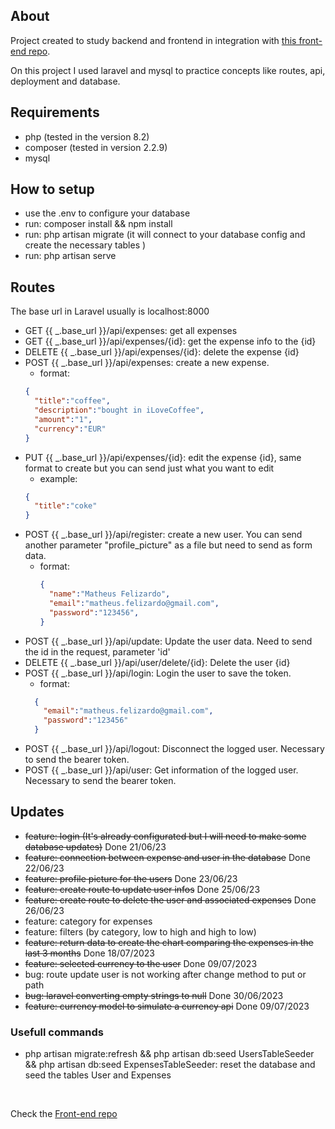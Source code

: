 ## About
Project created to study backend and frontend in integration with <a href="https://github.com/MatheusFelizardo/saidinhas">this front-end repo</a>.

On this project I used laravel and mysql to practice concepts like routes, api, deployment and database.

## Requirements
- php (tested in the version 8.2)
- composer (tested in version 2.2.9)
- mysql

## How to setup
 - use the .env to configure your database
 - run: composer install && npm install
 - run: php artisan migrate (it will connect to your database config and create the necessary tables )
 - run: php artisan serve

## Routes
  The base url in Laravel usually is localhost:8000
  - GET {{ _.base_url }}/api/expenses: get all expenses
  - GET {{ _.base_url }}/api/expenses/{id}: get the expense info to the {id}
  - DELETE {{ _.base_url }}/api/expenses/{id}: delete the expense {id}
  - POST {{ _.base_url }}/api/expenses: create a new expense.
    - format: 
    ```JSON 
    {
      "title":"coffee",
      "description":"bought in iLoveCoffee",
      "amount":"1",
      "currency":"EUR"
    } 
    ```
  - PUT {{ _.base_url }}/api/expenses/{id}: edit the expense {id}, same format to create but you can send just what you want to edit
    - example:
    ```JSON 
    {
      "title":"coke"
    } 
    ```
  - POST {{ _.base_url }}/api/register: create a new user. You can send another parameter "profile_picture" as a file but need to send as form data.
    - format: 
      ```JSON 
      {
        "name":"Matheus Felizardo",
        "email":"matheus.felizardo@gmail.com",
        "password":"123456",
      } 
      ```
  - POST {{ _.base_url }}/api/update: Update the user data. Need to send the id in the request, parameter 'id'
  - DELETE {{ _.base_url }}/api/user/delete/{id}: Delete the user {id}
  - POST {{ _.base_url }}/api/login: Login the user to save the token.
     - format: 
      ```JSON 
        {
          "email":"matheus.felizardo@gmail.com",
          "password":"123456"
        }
      ```
  - POST {{ _.base_url }}/api/logout: Disconnect the logged user. Necessary to send the bearer token.
  - POST {{ _.base_url }}/api/user: Get information of the logged user. Necessary to send the bearer token.
  
## Updates

- ~~feature: login (It's already configurated but I will need to make some database updates)~~ Done 21/06/23
- ~~feature: connection between expense and user in the database~~ Done 22/06/23 
- ~~feature: profile picture for the users~~ Done 23/06/23 
- ~~feature: create route to update user infos~~ Done 25/06/23
- ~~feature: create route to delete the user and associated expenses~~ Done 26/06/23
- feature: category for expenses
- feature: filters (by category, low to high and high to low)
- ~~feature: return data to create the chart comparing the expenses in the last 3 months~~ Done 18/07/2023
- ~~feature: selected currency to the user~~ Done 09/07/2023
- bug: route update user is not working after change method to put or path
- ~~bug: laravel converting empty strings to null~~ Done 30/06/2023
- ~~feature: currency model to simulate a currency api~~ Done 09/07/2023

### Usefull commands
- php artisan migrate:refresh && php artisan db:seed UsersTableSeeder && php artisan db:seed ExpensesTableSeeder: reset the database and seed the tables User and Expenses

<br/>
<p>Check the <a href="https://github.com/MatheusFelizardo/saidinhas">Front-end repo</a></p>

